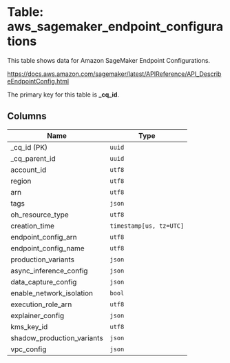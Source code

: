 # Table: aws_sagemaker_endpoint_configurations

This table shows data for Amazon SageMaker Endpoint Configurations.

https://docs.aws.amazon.com/sagemaker/latest/APIReference/API_DescribeEndpointConfig.html

The primary key for this table is **_cq_id**.

## Columns

| Name          | Type          |
| ------------- | ------------- |
|_cq_id (PK)|`uuid`|
|_cq_parent_id|`uuid`|
|account_id|`utf8`|
|region|`utf8`|
|arn|`utf8`|
|tags|`json`|
|oh_resource_type|`utf8`|
|creation_time|`timestamp[us, tz=UTC]`|
|endpoint_config_arn|`utf8`|
|endpoint_config_name|`utf8`|
|production_variants|`json`|
|async_inference_config|`json`|
|data_capture_config|`json`|
|enable_network_isolation|`bool`|
|execution_role_arn|`utf8`|
|explainer_config|`json`|
|kms_key_id|`utf8`|
|shadow_production_variants|`json`|
|vpc_config|`json`|